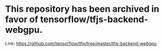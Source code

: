 # This repository has been archived in favor of tensorflow/tfjs-backend-webgpu.

Link: https://github.com/tensorflow/tfjs/tree/master/tfjs-backend-webgpu
